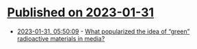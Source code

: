 # [Published on 2023-01-31](index.md)

* [2023-01-31, 05:50:09](https://news.ycombinator.com/item?id=34591695) - [What popularized the idea of “green” radioactive materials in media?](https://scifi.stackexchange.com/questions/229364/what-popularized-the-idea-of-green-radioactive-materials-in-media)
